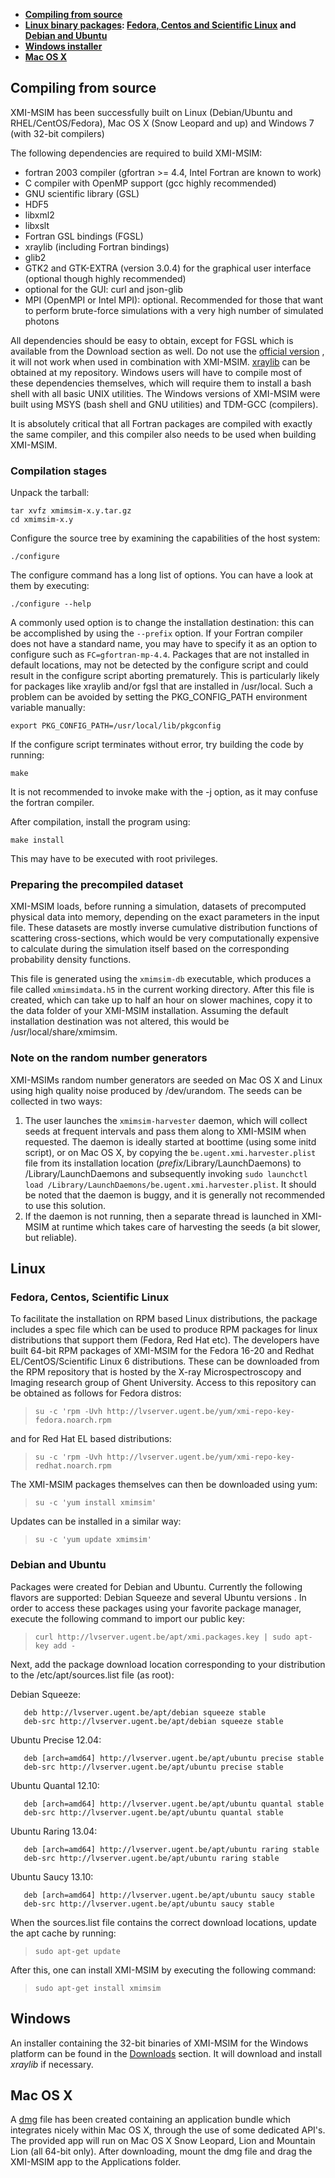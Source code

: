 * **[Compiling from source](#compilefromsource)**
* **[Linux binary packages](#linuxpackages): [Fedora, Centos and Scientific Linux](#rpmpackages) and [Debian and Ubuntu](#debpackages)**
* **[Windows installer](#windowsbinaries)**
* **[Mac OS X](#macosx)**

## <a id="compilefromsource"></a>Compiling from source

XMI-MSIM has been successfully built on Linux (Debian/Ubuntu and RHEL/CentOS/Fedora), Mac OS X (Snow Leopard and up) and Windows 7 (with 32-bit compilers)

The following dependencies are required to build XMI-MSIM:

* fortran 2003 compiler (gfortran >= 4.4, Intel Fortran are known to work) 
* C compiler with OpenMP support (gcc highly recommended)
* GNU scientific library (GSL)
* HDF5
* libxml2
* libxslt
* Fortran GSL bindings (FGSL)
* xraylib (including Fortran bindings)
* glib2
* GTK2 and GTK-EXTRA (version 3.0.4) for the graphical user interface (optional though highly recommended)
* optional for the GUI: curl and json-glib
* MPI (OpenMPI or Intel MPI): optional. Recommended for those that want to perform brute-force simulations with a very high number of simulated photons


All dependencies should be easy to obtain, except for FGSL which is available from the Download section as well. Do not use the [official version](http://www.lrz.de/services/software/mathematik/gsl/fortran) , it will not work when used in combination with XMI-MSIM. [xraylib](http://github.com/tschoonj/xraylib) can be obtained at my repository. Windows users will have to compile most of these dependencies themselves, which will require them to install a bash shell with all basic UNIX utilities. The Windows versions of XMI-MSIM were built using MSYS (bash shell and GNU utilities) and TDM-GCC (compilers).

It is absolutely critical that all Fortran packages are compiled with exactly the same compiler, and this compiler also needs to be used when building XMI-MSIM.

### Compilation stages

Unpack the tarball:

    tar xvfz xmimsim-x.y.tar.gz
    cd xmimsim-x.y

Configure the source tree by examining the capabilities of the host system:

    ./configure

The configure command has a long list of options. You can have a look at them by executing:

    ./configure --help

A commonly used option is to change the installation destination: this can be accomplished by using the `--prefix` option.
If your Fortran compiler does not have a standard name, you may have to specify it as an option to configure such as `FC=gfortran-mp-4.4`. Packages that are not installed in default locations, may not be detected by the configure script and could result in the configure script aborting prematurely. This is particularly likely for packages like xraylib and/or fgsl that are installed in /usr/local. Such a problem can be avoided by setting the PKG_CONFIG_PATH environment variable manually:

    export PKG_CONFIG_PATH=/usr/local/lib/pkgconfig

If the configure script terminates without error, try building the code by running:

    make

It is not recommended to invoke make with the -j option, as it may confuse the fortran compiler.

After compilation, install the program using:

    make install

This may have to be executed with root privileges.

### Preparing the precompiled dataset

XMI-MSIM loads, before running a simulation, datasets of precomputed physical data into memory, depending on the exact parameters in the input file. These datasets are mostly inverse cumulative distribution functions of scattering cross-sections, which would be very computationally expensive to calculate during the simulation itself based on the corresponding probability density functions.

This file is generated using the `xmimsim-db` executable, which produces a file called `xmimsimdata.h5` in the current working directory. After this file is created, which can take up to half an hour on slower machines, copy it to the data folder of your XMI-MSIM installation. Assuming the default installation destination was not altered, this would be /usr/local/share/xmimsim.

### Note on the random number generators

XMI-MSIMs random number generators are seeded on Mac OS X and Linux using high quality noise produced by /dev/urandom. The seeds can be collected in two ways:

1. The user launches the `xmimsim-harvester` daemon, which will collect seeds at frequent intervals and pass them along to XMI-MSIM when requested. The daemon is ideally started at boottime (using some initd script), or on Mac OS X, by copying the `be.ugent.xmi.harvester.plist` file from its installation location (_prefix_/Library/LaunchDaemons) to /Library/LaunchDaemons and subsequently invoking `sudo launchctl load /Library/LaunchDaemons/be.ugent.xmi.harvester.plist`. It should be noted that the daemon is buggy, and it is generally not recommended to use this solution.
2. If the daemon is not running, then a separate thread is launched in XMI-MSIM at runtime which takes care of harvesting the seeds (a bit slower, but reliable).

## <a id="linuxpackages"></a>Linux

### <a id="rpmpackages"></a>Fedora, Centos, Scientific Linux

To facilitate the installation on RPM based Linux distributions, the package includes a spec file which can be used to produce RPM packages for linux distributions that support them (Fedora, Red Hat etc). The developers have built 64-bit RPM packages of XMI-MSIM for the Fedora 16-20 and Redhat EL/CentOS/Scientific Linux 6 distributions. These can be downloaded from the RPM repository that is hosted by the X-ray Microspectroscopy and Imaging research group of Ghent University. Access to this repository can be obtained as follows for Fedora distros:

> `su -c 'rpm -Uvh http://lvserver.ugent.be/yum/xmi-repo-key-fedora.noarch.rpm`

and for Red Hat EL based distributions:

> `su -c 'rpm -Uvh http://lvserver.ugent.be/yum/xmi-repo-key-redhat.noarch.rpm`

The XMI-MSIM packages themselves can then be downloaded using yum:

> `su -c 'yum install xmimsim'`

Updates can be installed in a similar way:

> `su -c 'yum update xmimsim'`

### <a id="debpackages"></a>Debian and Ubuntu

Packages were created for Debian and Ubuntu. Currently the following flavors are supported: Debian Squeeze and several Ubuntu versions .
In order to access these packages using your favorite package manager, execute the following command to import our public key:

> `curl http://lvserver.ugent.be/apt/xmi.packages.key | sudo apt-key add -`

Next, add the package download location corresponding to your distribution to the /etc/apt/sources.list file (as root):

Debian Squeeze:

       deb http://lvserver.ugent.be/apt/debian squeeze stable
       deb-src http://lvserver.ugent.be/apt/debian squeeze stable

Ubuntu Precise 12.04:

       deb [arch=amd64] http://lvserver.ugent.be/apt/ubuntu precise stable
       deb-src http://lvserver.ugent.be/apt/ubuntu precise stable

Ubuntu Quantal 12.10:

       deb [arch=amd64] http://lvserver.ugent.be/apt/ubuntu quantal stable
       deb-src http://lvserver.ugent.be/apt/ubuntu quantal stable

Ubuntu Raring 13.04:

       deb [arch=amd64] http://lvserver.ugent.be/apt/ubuntu raring stable
       deb-src http://lvserver.ugent.be/apt/ubuntu raring stable

Ubuntu Saucy 13.10:

       deb [arch=amd64] http://lvserver.ugent.be/apt/ubuntu saucy stable
       deb-src http://lvserver.ugent.be/apt/ubuntu saucy stable

When the sources.list file contains the correct download locations, update the apt cache by running:

> `sudo apt-get update`

After this, one can install XMI-MSIM by executing the following command:

> `sudo apt-get install xmimsim`

## <a id="windowsbinaries"></a>Windows

An installer containing the 32-bit binaries of XMI-MSIM for the Windows platform can be found in the [Downloads](http://lvserver.ugent.be/xmi-msim) section. It will download and install _xraylib_ if necessary.

## <a id="macosx"></a>Mac OS X

A [dmg](http://lvserver.ugent.be/xmi-msim) file has been created containing an application bundle which integrates nicely within Mac OS X, through the use of some dedicated API's. The provided app will run on Mac OS X Snow Leopard, Lion and Mountain Lion (all 64-bit only).
After downloading, mount the dmg file and drag the XMI-MSIM app to the Applications folder.
